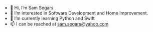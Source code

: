 - 👋 Hi, I’m Sam Segars
- 👀 I’m interested in Software Development and Home Improvement.
- 🌱 I’m currently learning Python and Swift
- 📫 I can be reached at sam.segars@yahoo.com

